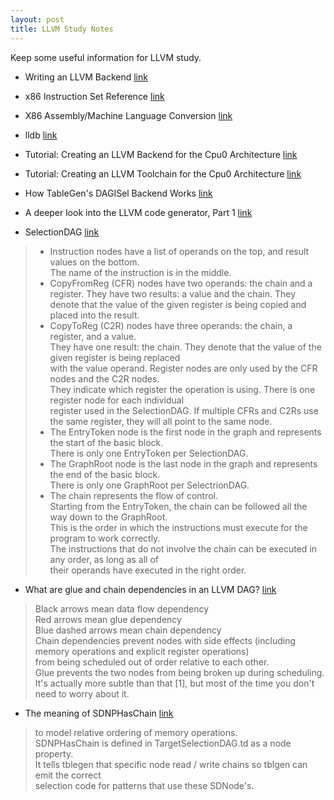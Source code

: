 ```yaml
---
layout: post
title: LLVM Study Notes
---
```


Keep some useful information for LLVM study.

* Writing an LLVM Backend [link](http://llvm.org/docs/WritingAnLLVMBackend.html)

* x86 Instruction Set Reference [link](http://x86.renejeschke.de/)

* X86 Assembly/Machine Language Conversion [link](https://en.wikibooks.org/wiki/X86_Assembly/Machine_Language_Conversion)

* lldb [link](http://stackoverflow.com/questions/26705506/how-to-set-the-discover-path-for-lldb-in-xcode)

* Tutorial: Creating an LLVM Backend for the Cpu0 Architecture [link](http://jonathan2251.github.io/lbd/)

* Tutorial: Creating an LLVM Toolchain for the Cpu0 Architecture [link](http://jonathan2251.github.io/lbt/)

* How TableGen's DAGISel Backend Works [link](https://github.com/draperlaboratory/fracture/wiki/How-TableGen's-DAGISel-Backend-Works)

* A deeper look into the LLVM code generator, Part 1 [link](http://eli.thegreenplace.net/2013/02/25/a-deeper-look-into-the-llvm-code-generator-part-1)

* SelectionDAG [link](https://github.com/draperlaboratory/fracture/wiki/A-Beginner%27s-Guide-to-Fracture)   
> * Instruction nodes have a list of operands on the top, and result values on the bottom.   
> The name of the instruction is in the middle.   
> * CopyFromReg (CFR) nodes have two operands: the chain and a register. 
>    They have two results: a value and the chain. They denote that the value of the given register is being copied and  
>    placed into the result.
> * CopyToReg (C2R) nodes have three operands: the chain, a register, and a value.  
> They have one result: the chain. They denote that the value of the given register is being replaced  
> with the value operand. Register nodes are only used by the CFR nodes and the C2R nodes.   
> They indicate which register the operation is using. There is one register node for each individual   
> register used in the SelectionDAG. If multiple CFRs and C2Rs use the same register, they will all point to the same node.  
> * The EntryToken node is the first node in the graph and represents the start of the basic block.  
> There is only one EntryToken per SelectionDAG.
> * The GraphRoot node is the last node in the graph and represents the end of the basic block.  
> There is only one GraphRoot per SelectrionDAG.
> * The chain represents the flow of control.  
> Starting from the EntryToken, the chain can be followed all the way down to the GraphRoot.   
> This is the order in which the instructions must execute for the program to work correctly.  
> The instructions that do not involve the chain can be executed in any order, as long as all of  
> their operands have executed in the right order.

* What are glue and chain dependencies in an LLVM DAG? [link](http://stackoverflow.com/questions/33005061/what-are-glue-and-chain-dependencies-in-an-llvm-dag)  

> Black arrows mean data flow dependency  
> Red arrows mean glue dependency  
> Blue dashed arrows mean chain dependency  
> Chain dependencies prevent nodes with side effects (including memory operations and explicit register operations)   
> from being scheduled out of order relative to each other.  
> Glue prevents the two nodes from being broken up during scheduling.   
> It's actually more subtle than that [1], but most of the time you don't need to worry about it.

* The meaning of SDNPHasChain [link](http://lists.llvm.org/pipermail/llvm-dev/2006-October/006905.html)  

> to model relative ordering of memory operations.   
> SDNPHasChain is defined in TargetSelectionDAG.td as a node property.  
> It tells tblegen that specific node read / write chains so tblgen can emit the correct    
> selection code for patterns that use these SDNode's.  

